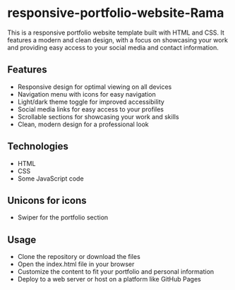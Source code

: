 # responsive-portfolio-website-Rama

This is a responsive portfolio website template built with HTML and CSS.  It features a modern and clean design, with a focus on showcasing your work and providing easy access to your social media and contact information.

## Features
* Responsive design for optimal viewing on all devices
* Navigation menu with icons for easy navigation
* Light/dark theme toggle for improved accessibility
* Social media links for easy access to your profiles
* Scrollable sections for showcasing your work and skills
* Clean, modern design for a professional look
## Technologies
* HTML
* CSS
* Some JavaScript code
## Unicons for icons
* Swiper for the portfolio section
## Usage
* Clone the repository or download the files
* Open the index.html file in your browser
* Customize the content to fit your portfolio and personal information
* Deploy to a web server or host on a platform like GitHub Pages

